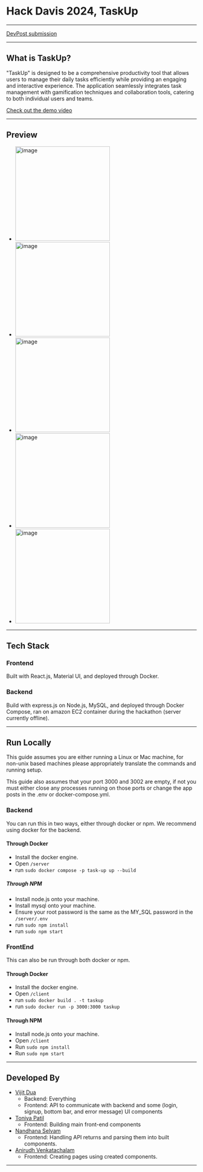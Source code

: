 # Hack Davis 2024, TaskUp 

---

[DevPost submission](https://devpost.com/software/taskup-fi8jkh)

---

## What is TaskUp?

"TaskUp" is designed to be a comprehensive productivity tool that allows users to manage their daily tasks efficiently
while providing an engaging and interactive experience. The application seamlessly integrates task management with 
gamification techniques and collaboration tools, catering to both individual users and teams.

[Check out the demo video](https://youtu.be/s_a5ya_JwBQ)

---

## Preview

- <img width="250" alt="image" src="https://github.com/vijitdua/HackDavis2024-TaskUp/assets/82555472/9878409f-5d3c-4749-b178-88c14e60da28">

- <img width="250" alt="image" src="https://github.com/vijitdua/HackDavis2024-TaskUp/assets/82555472/b477d7c2-c290-46d9-9141-650079813d30">
- <img width="250" alt="image" src="https://github.com/vijitdua/HackDavis2024-TaskUp/assets/82555472/1a6fde03-1b1e-4f7c-ba9b-10b619e65cc0">
- <img width="250" alt="image" src="https://github.com/vijitdua/HackDavis2024-TaskUp/assets/82555472/3ad2e15b-7757-400c-9818-f08e3be92747">
- <img width="250" alt="image" src="https://github.com/vijitdua/HackDavis2024-TaskUp/assets/82555472/785c4441-98c4-49ea-a5a6-c51443b7583e">

---

## Tech Stack

### Frontend

Built with React.js, Material UI, and deployed through Docker.

### Backend

Build with express.js on Node.js, MySQL, and deployed through Docker Compose, ran on amazon EC2 container during the hackathon (server currently offline).

---

## Run Locally

This guide assumes you are either running a Linux or Mac machine, for non-unix based machines please
appropriately translate the commands and running setup.

This guide also assumes that your port 3000 and 3002 are empty, if not you must either close any processes running on 
those ports or change the app posts in the .env or docker-compose.yml.

### Backend

You can run this in two ways, either through docker or npm. We recommend using docker for the backend.

#### Through Docker

- Install the docker engine.
- Open `/server`
- run `sudo docker compose -p task-up up --build`


##### Through NPM

- Install node.js onto your machine.
- Install mysql onto your machine.
- Ensure your root password is the same as the MY_SQL password in the `/server/.env`
- run `sudo npm install`
- run `sudo npm start`

### FrontEnd

This can also be run through both docker or npm.

#### Through Docker

- Install the docker engine.
- Open `/client`
- run `sudo docker build . -t taskup`
- run `sudo docker run -p 3000:3000 taskup`

#### Through NPM

- Install node.js onto your machine.
- Open `/client`
- Run `sudo npm install`
- Run `sudo npm start`

---

## Developed By
- [Vijit Dua](https://github.com/vijitdua) 
    - Backend: Everything
    - Frontend: API to communicate with backend and some (login, signup, bottom bar, and error message) UI components
- [Toniya Patil](https://github.com/tbpatil)
  - Frontend: Building main front-end components
- [Nandhana Selvam](https://github.com/nandhanaselvam) 
    - Frontend: Handling API returns and parsing them into built components.
- [Anirudh Venkatachalam](https://github.com/anirudhvee)
    - Frontend: Creating pages using created components.

---
